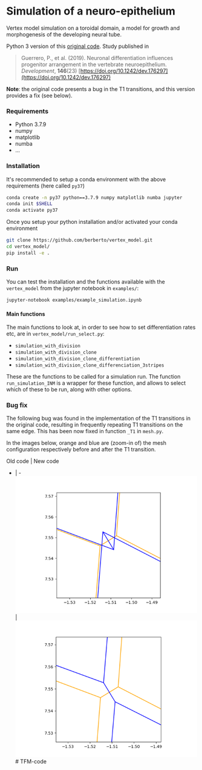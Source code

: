 # Simulation of a neuro-epithelium

Vertex model simulation on a toroidal domain, a model for growth and morphogenesis of the developing neural tube.

Python 3 version of this [original code](https://bitbucket.org/Pigueco/vertex_model_python_2.7/src/master/). Study published in

> Guerrero, P., et al. (2019). Neuronal differentiation influences progenitor arrangement in the vertebrate neuroepithelium. *Development*, **146**(23) [https://doi.org/10.1242/dev.176297](https://doi.org/10.1242/dev.176297)

**Note**: the original code presents a bug in the T1 transitions, and this version provides a fix (see below).


### Requirements

* Python 3.7.9
* numpy
* matplotlib
* numba
* ...


### Installation

It's recommended to setup a conda environment with the above requirements (here called `py37`)
```bash
conda create -n py37 python==3.7.9 numpy matplotlib numba jupyter
conda init $SHELL
conda activate py37
```

Once you setup your python installation and/or activated your conda environment

```bash
git clone https://github.com/berberto/vertex_model.git
cd vertex_model/
pip install -e .
```

### Run

You can test the installation and the functions available with the `vertex_model` from the jupyter notebook in `examples/`:

```bash
jupyter-notebook examples/example_simulation.ipynb
```

#### Main functions

The main functions to look at, in order to see how to set differentiation rates etc, are in `vertex_model/run_select.py`:
- `simulation_with_division`
- `simulation_with_division_clone`
- `simulation_with_division_clone_differentiation`
- `simulation_with_division_clone_differenciation_3stripes`

These are the functions to be called for a simulation run.
The function `run_simulation_INM` is a wrapper for these function, and allows to select which of these to be run, along with other options.

### Bug fix

The following bug was found in the implementation of the T1 transitions in the original code, resulting in frequently repeating T1 transitions on the same edge. This has been now fixed in function `_T1` in `mesh.py`.

In the images below, orange and blue are (zoom-in of) the mesh configuration respectively before and after the T1 transition.

Old code | New code
- | -
![old code](examples/T1_old.png "old code") | ![new code](examples/T1_new.png "new code")
#   T F M - c o d e 
 
 
